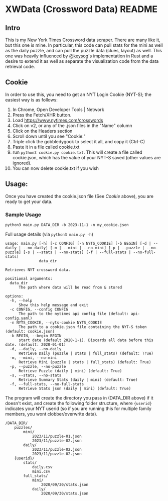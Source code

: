 # XWData (Crossword Data) README
## Intro
This is my New York Times Crossword data scraper. There are many like it, but this one is mine. In particular, this code can pull stats for the mini as well as the daily puzzle, and can pull the puzzle data (clues, layout) as well.  This one was heavily influenced by [@keysog](https://github.com/kesyog/crossword/)'s implementation in Rust and a desire to extend it as well as separate the visualization code from the data retrieval code.

## Cookie
In order to use this, you need to get an NYT Login Cookie (NYT-S); the easiest way is as follows: 
1. In Chrome, Open Developer Tools | Network
2. Press the Fetch/XHR button.
3. Load https://www.nytimes.com/crosswords
4. Click on v2, or any of the .json files in the "Name" column
5. Click on the Headers section
6. Scroll down until you see "Cookie:"
7. Triple click the gobbledygook to select it all, and copy it (Ctrl-C)
8. Paste it in a file called cookie.txt
9. run `python3 cookie.py cookie.txt`. This will create a file called cookie.json, which has the value of your NYT-S saved (other values are ignored). 
10. You can now delete cookie.txt if you wish

## Usage:

Once you have created the cookie.json file (See *Cookie* above), you are ready to get your data.

### Sample Usage

`python3 main.py DATA_DIR -b 2023-11-1 -n my_cookie.json`

Full usage details (via `python3 main.py -h`)

```
usage: main.py [-h] [-c CONFIG] [-n NYTS_COOKIE] [-b BEGIN] [-d | --daily | --no-daily] [-m | --mini | --no-mini] [-p | --puzzle | --no-puzzle] [-s | --stats | --no-stats] [-f | --full-stats | --no-full-stats]
               data_dir

Retrieves NYT crossword data.

positional arguments:
  data_dir
      The path where data will be read from & stored

options:
  -h, --help            
      Show this help message and exit
  -c CONFIG, --config CONFIG
      The path to the nytimes api config file (default: api-config.yaml)
  -n NYTS_COOKIE, --nyts-cookie NYTS_COOKIE
      The path to a cookie.json file containing the NYT-S token (default: cookie.json)
  -b BEGIN, --begin BEGIN
      start date (default 2020-1-1). Discards all data before this date. (default: 2020-01-01)
  -d, --daily, --no-daily
      Retrieve Daily (puzzle | stats | full_stats) (default: True)
  -m, --mini, --no-mini
      Retrieve Mini (puzzle | stats | full_stats) (default: True)
  -p, --puzzle, --no-puzzle
      Retrieve Puzzle (daily | mini) (default: True)
  -s, --stats, --no-stats
      Retrieve Summary Stats (daily | mini) (default: True)
  -f, --full-stats, --no-full-stats
      Retrieve Stats json (daily | mini) (default: True)
```



The program will create the directory you pass in  (DATA_DIR above) if it doesn't exist, and create the following folder structure, where `{userid}` indicates your NYT userid (so if you are running this for multiple family members, you wont clobber/overwrite data).

```
/DATA_DIR/
    puzzles/
        mini/
            2023/11/puzzle-01.json
            2023/11/puzzle-02.json            
        daily/
            2023/11/puzzle-02.json
            2023/11/puzzle-02.json
    {userid}/
        stats/
            daily.csv
            mini.csv
        full_stats/            
            mini/
                2020/09/30/stats.json
            daily/
                2020/09/30/stats.json
```

